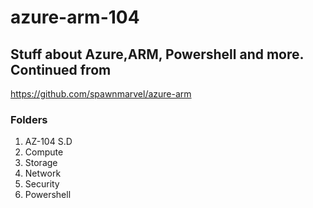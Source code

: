# azure-arm-104

## Stuff about Azure,ARM, Powershell and more. Continued from 

https://github.com/spawnmarvel/azure-arm

### Folders
1. AZ-104 S.D
2. Compute
3. Storage
4. Network
5. Security
6. Powershell
